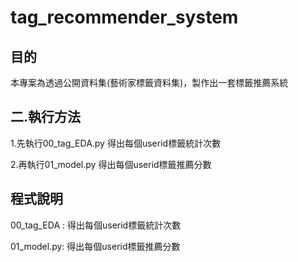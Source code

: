 # tag_recommender_system

## 目的
本專案為透過公開資料集(藝術家標籤資料集)，製作出一套標籤推薦系統

## 二.執行方法
1.先執行00_tag_EDA.py 得出每個userid標籤統計次數

2.再執行01_model.py 得出每個userid標籤推薦分數

## 程式說明
00_tag_EDA : 得出每個userid標籤統計次數

01_model.py: 得出每個userid標籤推薦分數  


